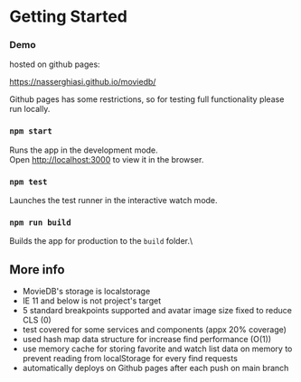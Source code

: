 # Getting Started

### Demo
hosted on github pages:

https://nasserghiasi.github.io/moviedb/

Github pages has some restrictions, so for testing full functionality please run locally.

### `npm start`

Runs the app in the development mode.\
Open [http://localhost:3000](http://localhost:3000) to view it in the browser.


### `npm test`

Launches the test runner in the interactive watch mode.

### `npm run build`

Builds the app for production to the `build` folder.\

## More info
- MovieDB's storage is localstorage
- IE 11 and below is not project's target
- 5 standard breakpoints supported and avatar image size fixed to reduce CLS (0)
- test covered for some services and components (appx 20% coverage)
- used hash map data structure for increase find performance (O(1))
- use memory cache for storing favorite and watch list data on memory to prevent reading from localStorage for every find requests
- automatically deploys on Github pages after each push on main branch